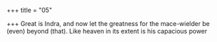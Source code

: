 +++
title = "05"

+++
Great is Indra, and now let the greatness for the mace-wielder be (even)  beyond (that).
Like heaven in its extent is his capacious power